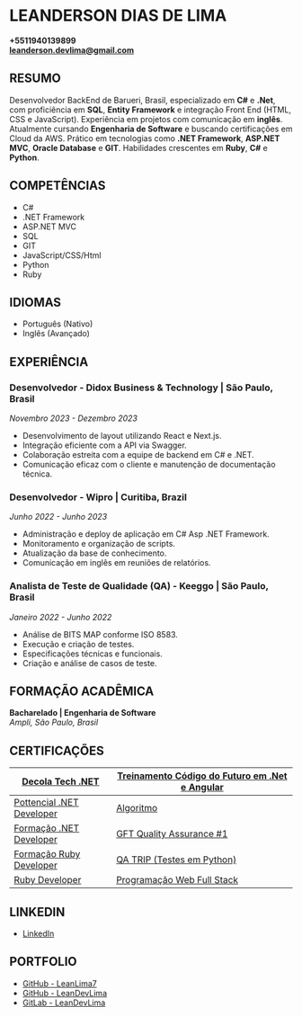 # LEANDERSON DIAS DE LIMA
**+5511940139899**  
**leanderson.devlima@gmail.com**

## RESUMO
Desenvolvedor BackEnd de Barueri, Brasil, especializado em **C#** e **.Net**, com proficiência em **SQL**, **Entity Framework** e integração Front End (HTML, CSS e JavaScript). Experiência em projetos com comunicação em **inglês**. Atualmente cursando **Engenharia de Software** e buscando certificações em Cloud da AWS. Prático em tecnologias como **.NET Framework**, **ASP.NET MVC**, **Oracle Database** e **GIT**. Habilidades crescentes em **Ruby**, **C#** e **Python**.

## COMPETÊNCIAS
- C#
- .NET Framework
- ASP.NET MVC
- SQL
- GIT
- JavaScript/CSS/Html
- Python
- Ruby

## IDIOMAS
- Português (Nativo)
- Inglês (Avançado)

## EXPERIÊNCIA

### Desenvolvedor - Didox Business & Technology | São Paulo, Brasil
*Novembro 2023 - Dezembro 2023*
- Desenvolvimento de layout utilizando React e Next.js.
- Integração eficiente com a API via Swagger.
- Colaboração estreita com a equipe de backend em C# e .NET.
- Comunicação eficaz com o cliente e manutenção de documentação técnica.

### Desenvolvedor - Wipro | Curitiba, Brazil
*Junho 2022 - Junho 2023*
- Administração e deploy de aplicação em C# Asp .NET Framework.
- Monitoramento e organização de scripts.
- Atualização da base de conhecimento.
- Comunicação em inglês em reuniões de relatórios.

### Analista de Teste de Qualidade (QA) - Keeggo | São Paulo, Brasil
*Janeiro 2022 - Junho 2022*
- Análise de BITS MAP conforme ISO 8583.
- Execução e criação de testes.
- Especificações técnicas e funcionais.
- Criação e análise de casos de teste.

## FORMAÇÃO ACADÊMICA
**Bacharelado | Engenharia de Software**  
*Ampli, São Paulo, Brasil*

## CERTIFICAÇÕES

| [Decola Tech .NET](https://www.dio.me/certificate/54090C77/share)              | [Treinamento Código do Futuro em .Net e Angular](https://drive.google.com/file/d/1_Pz-Vl8MzRW7ZwAzUadwFfLMtposApf0/view) |
|-----------------------------------|---------------------------------------------------|
| [Pottencial .NET Developer](https://www.dio.me/certificate/2A13B283/share)     | [Algoritmo](https://www.cursoemvideo.com/validacao-de-certificado/?codigo=4587B-6297-8)                                     |
| [Formação .NET Developer](https://www.dio.me/certificate/410C3197/share)           | [GFT Quality Assurance #1](https://www.dio.me/certificate/E6C3C215/share)                      |
| [Formação Ruby Developer](https://www.dio.me/certificate/752C8C55/share)       | [QA TRIP (Testes em Python)](https://github.com/LeanDevLima/CertificadoQA_IJJ/blob/main/CertificadoQA.pdf)                    |
| [Ruby Developer](https://www.dio.me/certificate/752C8C55/share)                | [Programação Web Full Stack](https://edu.campinhodigital.org/pluginfile.php/1/tool_certificate/issues/1707529983/7551229725LD.pdf)                                                  |



## LINKEDIN
- [LinkedIn](https://www.linkedin.com/in/leanderson-dias-de-lima/)

## PORTFOLIO
- [GitHub - LeanLima7](https://github.com/LeanLima7)
- [GitHub - LeanDevLima](https://github.com/LeanDevLima)
- [GitLab - LeanDevLima](https://gitlab.com/LeanDevLima)
